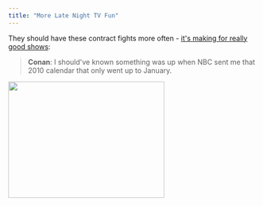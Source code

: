 ```yaml
---
title: "More Late Night TV Fun"
---
```

<p>They should have these contract fights more often - <a href="http://tv.gawker.com/5453348/cocos-revenge-obrien-reunites-with-the-masturbating-bear-and-makes-nbc-pay-big-while-leno-and-letterman-trade-insults">it's making for really good shows</a>:</p>
<blockquote><p><strong>Conan</strong>: I should've known something was up when NBC sent me that 2010 calendar that only went up to January.</p></blockquote>
<p><a href="http://tv.gawker.com/5453348/cocos-revenge-obrien-reunites-with-the-masturbating-bear-and-makes-nbc-pay-big-while-leno-and-letterman-trade-insults"><img src="https://chrisenns.com/wp-content/uploads/2010/01/conan1.png" alt="" title="Conan" width="314" height="235" class="aligncenter size-full wp-image-2033" /></a></p>
